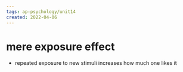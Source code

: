 ```yaml
---
tags: ap-psychology/unit14 
created: 2022-04-06
---
```


# mere exposure effect

- repeated exposure to new stimuli increases how much one likes it 
